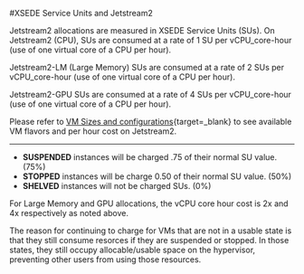 #XSEDE Service Units and Jetstream2

Jetstream2 allocations are measured in XSEDE Service Units (SUs). On Jetstream2 (CPU), SUs are consumed at a rate of 1 SU per vCPU_core-hour (use of one virtual core of a CPU per hour). 

Jetstream2-LM (Large Memory) SUs are consumed at a rate of 2 SUs per vCPU_core-hour (use of one virtual core of a CPU per hour). 

Jetstream2-GPU SUs are consumed at a rate of 4 SUs per vCPU_core-hour (use of one virtual core of a CPU per hour).

Please refer to [VM Sizes and configurations](../general/vmsizes.md){target=_blank} to see available VM flavors and per hour cost on Jetstream2.

---

* **SUSPENDED** instances will be charged .75 of their normal SU value. (75%)
* **STOPPED** instances will be charge 0.50 of their normal SU value. (50%)
* **SHELVED** instances will not be charged SUs. (0%)

For Large Memory and GPU allocations, the vCPU core hour cost is 2x and 4x respectively as noted above. 

The reason for continuing to charge for VMs that are not in a usable state is that they still consume resorces if they are suspended or stopped. In those states, they still occupy allocable/usable space on the hypervisor, preventing other users from using those resources. 
